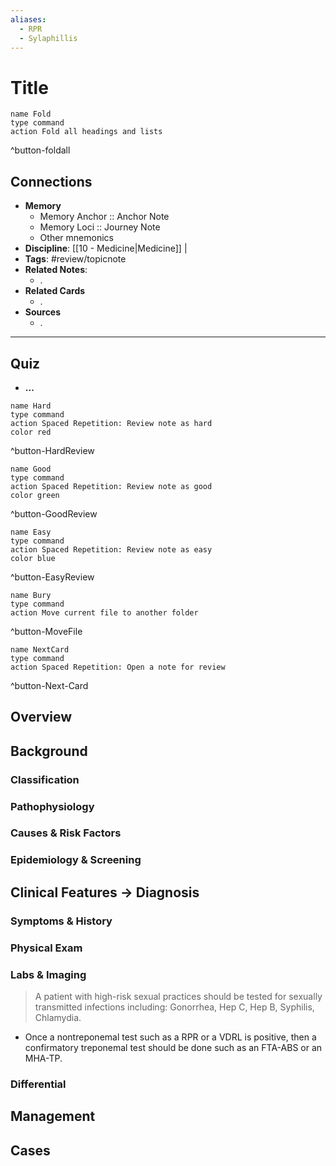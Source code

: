 ```yaml
---
aliases:
  - RPR
  - Sylaphillis
---
```

# Title
```button
name Fold
type command
action Fold all headings and lists
```
^button-foldall
## Connections
- **Memory**
	- Memory Anchor :: Anchor Note
	- Memory Loci :: Journey Note
	- Other mnemonics
- **Discipline**: [[10 - Medicine|Medicine]] | 
- **Tags**: #review/topicnote
- **Related Notes**:
	- .
- **Related Cards**
	- .
- **Sources**
	- .

---
## Quiz
- <b>...</b>

```button
name Hard
type command
action Spaced Repetition: Review note as hard
color red
```
^button-HardReview
```button
name Good
type command
action Spaced Repetition: Review note as good
color green
```
^button-GoodReview
```button
name Easy
type command
action Spaced Repetition: Review note as easy
color blue
```
^button-EasyReview
```button
name Bury
type command
action Move current file to another folder
```
^button-MoveFile
```button
name NextCard
type command
action Spaced Repetition: Open a note for review
```
^button-Next-Card

## Overview

## Background
### Classification
### Pathophysiology
### Causes & Risk Factors
### Epidemiology & Screening

## Clinical Features → Diagnosis
### Symptoms & History
### Physical Exam
### Labs & Imaging
> A patient with high-risk sexual practices should be tested for sexually transmitted infections including: Gonorrhea, Hep C, Hep B, Syphilis, Chlamydia.

- Once a nontreponemal test such as a RPR or a VDRL is positive, then a confirmatory treponemal test should be done such as an FTA-ABS or an MHA-TP.
### Differential

## Management

## Cases